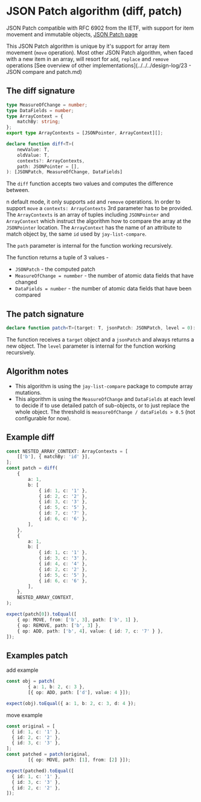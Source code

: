 # JSON Patch algorithm (diff, patch)

JSON Patch compatible with RFC 6902 from the IETF, with support for item movement and immutable objects,
[JSON Patch page](https://jsonpatch.com/)

This JSON Patch algorithm is unique by it's support for array item movement (`move` operation). 
Most other JSON Patch algorithm, when faced with a new item in an array, will resort for `add`, `replace` 
and `remove` operations 
[See overview of other implementations](../../../design-log/23 - JSON compare and patch.md)

## The diff signature

```typescript
type MeasureOfChange = number;
type DataFields = number;
type ArrayContext = {
    matchBy: string;
};
export type ArrayContexts = [JSONPointer, ArrayContext][];

declare function diff<T>(
    newValue: T,
    oldValue: T,
    contexts?: ArrayContexts,
    path: JSONPointer = [],
): [JSONPatch, MeasureOfChange, DataFields]
```

The `diff` function accepts two values and computes the difference between.

n default mode, it only supports `add` and `remove` operations. 
In order to support `move` a `contexts: ArrayContexts` 3rd parameter has to be provided. 
The `ArrayContexts` is an array of tuples including `JSONPointer` and `ArrayContext` which instruct the algorithm
how to compare the array at the `JSONPointer` location. The `ArrayContext` has the name of an attribute to match object by,
the same `id` used by `jay-list-compare`.

The `path` parameter is internal for the function working recursively.

The function returns a tuple of 3 values - 
* `JSONPatch` - the computed patch
* `MeasureOfChange = nummber` - the number of atomic data fields that have changed
* `DataFields = number` - the number of atomic data fields that have been compared

## The patch signature

```typescript
declare function patch<T>(target: T, jsonPatch: JSONPatch, level = 0): T
```

The function receives a `target` object and a `jsonPatch` and always returns a new object. 
The `level` parameter is internal for the function working recursively.

## Algorithm notes
* This algorithm is using the `jay-list-compare` package to compute array mutations.
* This algorithm is using the `MeasureOfChange` and `DataFields` at each level to decide if to 
  use detailed patch of sub-objects, or to just replace the whole object.
  The threshold is `measureOfChange / dataFields > 0.5` (not configurable for now).

## Example diff

```typescript
const NESTED_ARRAY_CONTEXT: ArrayContexts = [
    [['b'], { matchBy: 'id' }],
];
const patch = diff(
    {
        a: 1,
        b: [
            { id: 1, c: '1' },
            { id: 2, c: '2' },
            { id: 3, c: '3' },
            { id: 5, c: '5' },
            { id: 7, c: '7' },
            { id: 6, c: '6' },
        ],
    },
    {
        a: 1,
        b: [
            { id: 1, c: '1' },
            { id: 3, c: '3' },
            { id: 4, c: '4' },
            { id: 2, c: '2' },
            { id: 5, c: '5' },
            { id: 6, c: '6' },
        ],
    },
    NESTED_ARRAY_CONTEXT,
);

expect(patch[0]).toEqual([
    { op: MOVE, from: ['b', 3], path: ['b', 1] },
    { op: REMOVE, path: ['b', 3] },
    { op: ADD, path: ['b', 4], value: { id: 7, c: '7' } },
]);
```

## Examples patch

add example
```typescript
const obj = patch(
        { a: 1, b: 2, c: 3 }, 
        [{ op: ADD, path: ['d'], value: 4 }]);

expect(obj).toEqual({ a: 1, b: 2, c: 3, d: 4 });
```

move example
```typescript
const original = [
  { id: 1, c: '1' },
  { id: 2, c: '2' },
  { id: 3, c: '3' },
];
const patched = patch(original, 
        [{ op: MOVE, path: [1], from: [2] }]);

expect(patched).toEqual([
  { id: 1, c: '1' },
  { id: 3, c: '3' },
  { id: 2, c: '2' },
]);
```